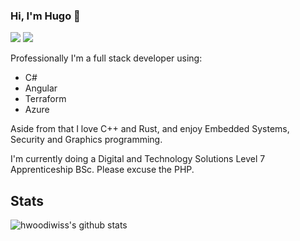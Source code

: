### Hi, I'm Hugo 🦀

[![](https://img.shields.io/badge/-@hwoodiwiss-%23181717?style=flat-square&logo=github)](https://github.com/hwoodiwiss)
[![](https://img.shields.io/badge/-Hugo%20Woodiwiss-blue?style=flat-square&logo=Linkedin&logoColor=white&link=https://www.linkedin.com/in/hugo-woodiwiss-20232191/)](https://www.linkedin.com/in/hugo-woodiwiss-20232191/)

Professionally I'm a full stack developer using:

- C#
- Angular
- Terraform
- Azure

Aside from that I love C++ and Rust, and enjoy Embedded Systems, Security and Graphics programming.

I'm currently doing a Digital and Technology Solutions Level 7 Apprenticeship BSc. Please excuse the PHP.

## Stats

![hwoodiwiss's github stats](https://github-readme-stats.vercel.app/api?username=hwoodiwiss&show_icons=true&theme=tokyonight&count_private=true)
